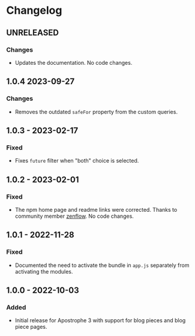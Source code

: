 # Changelog

## UNRELEASED

### Changes

- Updates the documentation. No code changes.

## 1.0.4 2023-09-27

### Changes

- Removes the outdated `safeFor` property from the custom queries.

## 1.0.3 - 2023-02-17

### Fixed

- Fixes `future` filter when "both" choice is selected.

## 1.0.2 - 2023-02-01

### Fixed

- The npm home page and readme links were corrected. Thanks to community member [zenflow](https://github.com/zenflow). No code changes.
  
## 1.0.1 - 2022-11-28

### Fixed

- Documented the need to activate the bundle in `app.js` separately from activating the modules.

## 1.0.0 - 2022-10-03

### Added

- Initial release for Apostrophe 3 with support for blog pieces and blog piece pages.
